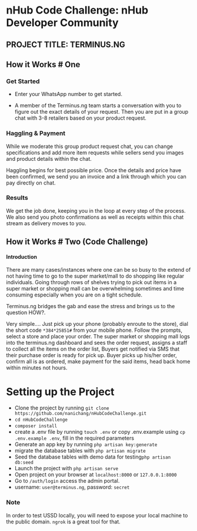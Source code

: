 # nHub Code Challenge: nHub Developer Community


## PROJECT TITLE: TERMINUS.NG

## How it Works # One
### Get Started 

  - Enter your WhatsApp number to get started.

  - A member of the Terminus.ng team starts a conversation with you to figure out the exact details of your request. Then you are put in a group chat with 3-8 retailers based on your product request.
  
### Haggling & Payment
While we moderate this group product request chat, you can change specifications and add more item requests while sellers send you images and product details within the chat.

Haggling begins for best possible price. Once the details and price have been confirmed, we send you an invoice and a link through which you can pay directly on chat.

### Results
We get the job done, keeping you in the loop at every step of the process. We also send you photo confirmations as well as receipts within this chat stream as delivery moves to you.


## How it Works # Two (Code Challenge)
#### Introduction
There are many cases/instances where one can be so busy to the extend of not having time to go to the super market/mall to do shopping like regular individuals. Going through rows of shelves trying to pick out items in a super market or shopping mall can be overwhelming sometimes and time consuming especially when you are on a tight schedule.

Terminus.ng bridges the gab and ease the stress and brings us to the question HOW?.

Very simple.... Just pick up your phone (probably enroute to the store), dial the short code ```*384*25851#``` from your mobile phone. Follow the prompts, select a store and place your order. The super market or shopping mall logs into the terminus.ng dashboard and sees the order request, assigns a staff to collect all the items on the order list, Buyers get notified via SMS that their purchase order is ready for pick up. Buyer picks up his/her order, confirm all is as ordered, make payment for the said items, head back home within minutes not hours.


# Setting up the Project
  - Clone the project by running ```git clone https://github.com/nanichang/nHubCodeChallenge.git```
  - ```cd nHubCodeChallenge```
  - ```composer install```
  - create a .env file by running ```touch .env``` or copy .env.example using ```cp .env.example .env```, fill in the required parameters
  - Generate an app key by running ```php artisan key:generate```
  - migrate the database tables with ```php artisan migrate```
  - Seed the database tables with demo data for testing```php artisan db:seed```
  - Launch the project with ```php artisan serve```
  - Open project on your browser at ```localhost:8000``` or ```127.0.0.1:8000```
  - Go to ```/auth/login``` access the admin portal.
  - username: ```user@terminus.ng```, password: ```secret```

### Note
  In order to test USSD locally, you will need to expose your local machine to the public domain. ```ngrok``` is a great tool for that.